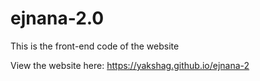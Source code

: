 # ejnana-2.0

This is the front-end code of the website

View the website here: https://yakshag.github.io/ejnana-2
